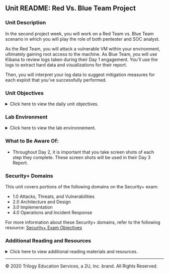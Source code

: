 ## Unit  README: Red Vs. Blue Team Project 

### Unit Description

In the second project week, you will work on a Red Team vs. Blue Team scenario in which you will play the role of both pentester and SOC analyst.

As the Red Team, you will attack a vulnerable VM within your environment, ultimately gaining root access to the machine. As Blue Team, you will use Kibana to review logs taken during their Day 1 engagement. You'll use the logs to extract hard data and visualizations for their report.

Then, you will interpret your log data to suggest mitigation measures for each exploit that you've successfully performed.


### Unit Objectives

<details>
    <summary>Click here to view the daily unit objectives.</summary>
<br>

This week's project will prompt you to apply knowledge of the following skills and tools:

- Penetration testing with Kali Linux.

- Log and incident analysis with Kibana.

- System hardening and configuration.

- Reporting, documentation, and communication.


</details>

### Lab Environment

<details>

<summary>Click here to view the lab environnement.</summary>

<br>

In this unit, you will be using the Red vs Blue lab environment located in Windows Azure Lab Services. RDP into the Windows RDP host machine using the following credentials:

Username: `azadmin`
Password: `p4ssw0rd*`

Open the Hyper-V Manager to access the nested machines:

- **ELK machine credentials:** The same ELK setup that you created in Project 1. It holds the Kibana dashboards.
    - Username: `vagrant`
    - Password: `vagrant`
    - IP Address: `192.168.1.100`

- **Kali:** A standard Kali Linux machine for use in the penetration test on Day 1. 
    - Username: `root`
    - Password: `toor`
    - IP Address: `192.168.1.90`

- **Capstone:** Filebeat and Metricbeat are installed and will forward logs to the ELK machine. 
   - IP Address: `192.168.1.105`
   - Please note that this VM is in the network solely for the purpose of testing alerts.
  
**Next Week's Lab Environment**: At the end of 20.3, we will set up a new Azure Lab Environment for the Forensics unit.  


</details>


### What to Be Aware Of:

- Throughout Day 2, it is important that you take screen shots of each step they complete. These screen shots will be used in their Day 3 Report.

### Security+ Domains

This unit covers portions of the following domains on the Security+ exam:

- 1.0 Attacks, Threats, and Vulnerabilities 
- 2.0 Architecture and Design 
- 3.0 Implementation
- 4.0 Operations and Incident Response 

For more information about these Security+ domains, refer to the following resource: [Security+ Exam Objectives](https://comptiacdn.azureedge.net/webcontent/docs/default-source/exam-objectives/comptia-security-sy0-601-exam-objectives-(2-0).pdf?sfvrsn=8c5889ff_2)


### Additional Reading and Resources

<details> 
<summary> Click here to view additional reading materials and resources. </summary>
</br>

Day 1:

- [Red Team Vs Blue Team](https://securitytrails.com/blog/cybersecurity-red-blue-team)
- [What is Vulnerability Scanning](https://www.esecurityplanet.com/network-security/vulnerability-scanning.html)
- [What is a reverse shell](https://www.acunetix.com/blog/web-security-zone/what-is-reverse-shell/)


Day 2: 

- [Kibana: Discover Documentation](https://www.elastic.co/guide/en/kibana/7.7/discover.html)
- [Kibana: Visualize Documentation](https://www.elastic.co/guide/en/kibana/7.7/visualize.html)
- [Elasticsearch Reference Documentation](https://www.elastic.co/guide/en/elasticsearch/reference/current/index.html)


</details>

---


© 2020 Trilogy Education Services, a 2U, Inc. brand. All Rights Reserved.
